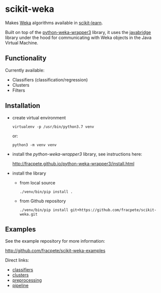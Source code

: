 # scikit-weka
Makes [Weka](https://www.cs.waikato.ac.nz/ml/weka/) algorithms available in [scikit-learn](https://scikit-learn.org/).

Built on top of the [python-weka-wrapper3](https://github.com/fracpete/python-weka-wrapper3) 
library, it uses the [javabridge](https://pypi.python.org/pypi/javabridge) library
under the hood for communicating with Weka objects in the Java Virtual Machine.


## Functionality

Currently available:

* Classifiers (classification/regression)
* Clusters
* Filters


## Installation

* create virtual environment

  ```commandline
  virtualenv -p /usr/bin/python3.7 venv
  ```
  
  or:
  
  ```commandline
  python3 -m venv venv
  ```

* install the *python-weka-wrapper3* library, see instructions here:

  http://fracpete.github.io/python-weka-wrapper3/install.html
  
* install the library

  * from local source

    ```commandline
    ./venv/bin/pip install .   
    ```
    
  * from Github repository

    ```commandline
    ./venv/bin/pip install git+https://github.com/fracpete/scikit-weka.git   
    ```

## Examples

See the example repository for more information:

http://github.com/fracpete/scikit-weka-examples

Direct links:

* [classifiers](https://github.com/fracpete/scikit-weka-examples/blob/main/src/scikitwekaexamples/classifiers.py)
* [clusters](https://github.com/fracpete/scikit-weka-examples/blob/main/src/scikitwekaexamples/clusters.py)
* [preprocessing](https://github.com/fracpete/scikit-weka-examples/blob/main/src/scikitwekaexamples/preprocessing.py)
* [pipeline](https://github.com/fracpete/scikit-weka-examples/blob/main/src/scikitwekaexamples/pipeline.py)

